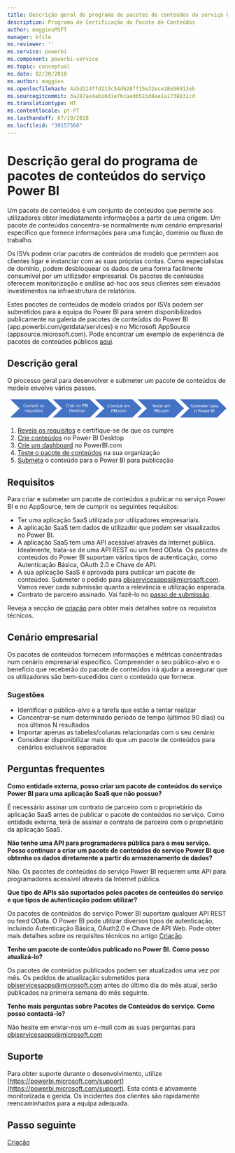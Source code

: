 ```yaml
---
title: Descrição geral do programa de pacotes de conteúdos do serviço Power BI
description: Programa de Certificação do Pacote de Conteúdos
author: maggiesMSFT
manager: kfile
ms.reviewer: ''
ms.service: powerbi
ms.component: powerbi-service
ms.topic: conceptual
ms.date: 02/20/2018
ms.author: maggies
ms.openlocfilehash: 4a5d124ffd213c54d628ff15e32ece18e56913eb
ms.sourcegitcommit: 3a287ae4ab16d1e76caed651bd8ae1a1738831cd
ms.translationtype: HT
ms.contentlocale: pt-PT
ms.lasthandoff: 07/19/2018
ms.locfileid: "39157566"
---
```

# <a name="overview-of-the-power-bi-service-content-pack-program"></a>Descrição geral do programa de pacotes de conteúdos do serviço Power BI
Um pacote de conteúdos é um conjunto de conteúdos que permite aos utilizadores obter imediatamente informações a partir de uma origem. Um pacote de conteúdos concentra-se normalmente num cenário empresarial específico que fornece informações para uma função, domínio ou fluxo de trabalho.

Os ISVs podem criar pacotes de conteúdos de modelo que permitem aos clientes ligar e instanciar com as suas próprias contas. Como especialistas de domínio, podem desbloquear os dados de uma forma facilmente consumível por um utilizador empresarial. Os pacotes de conteúdos oferecem monitorização e análise ad-hoc aos seus clientes sem elevados investimentos na infraestrutura de relatórios.

Estes pacotes de conteúdos de modelo criados por ISVs podem ser submetidos para a equipa do Power BI para serem disponibilizados publicamente na galeria de pacotes de conteúdos do Power BI (app.powerbi.com/getdata/services) e no Microsoft AppSource (appsource.microsoft.com). Pode encontrar um exemplo de experiência de pacotes de conteúdos públicos [aqui](template-content-pack-experience.md).

## <a name="overview"></a>Descrição geral
O processo geral para desenvolver e submeter um pacote de conteúdos de modelo envolve vários passos.

 ![Processo](media/service-content-pack-overview/developer-content-pack-overview.png)

1. [Reveja os requisitos](#requirements) e certifique-se de que os cumpre
2. [Crie conteúdos](template-content-pack-authoring.md#queries) no Power BI Desktop
3. [Crie um dashboard](template-content-pack-authoring.md#dashboard) no PowerBI.com
4. [Teste o pacote de conteúdos](template-content-pack-testing.md) na sua organização
5. [Submeta](template-content-pack-testing.md#submission) o conteúdo para o Power BI para publicação

<a name="requirements"></a>

## <a name="requirements"></a>Requisitos
Para criar e submeter um pacote de conteúdos a publicar no serviço Power BI e no AppSource, tem de cumprir os seguintes requisitos:

* Ter uma aplicação SaaS utilizada por utilizadores empresariais.
* A aplicação SaaS tem dados de utilizador que podem ser visualizados no Power BI.
* A aplicação SaaS tem uma API acessível através da Internet pública. Idealmente, trata-se de uma API REST ou um feed OData. Os pacotes de conteúdos do Power BI suportam vários tipos de autenticação, como Autenticação Básica, OAuth 2.0 e Chave de API. 
* A sua aplicação SaaS é aprovada para publicar um pacote de conteúdos. Submeter o pedido para pbiservicesapps@microsoft.com. Vamos rever cada submissão quanto a relevância e utilização esperada. 
* Contrato de parceiro assinado. Vai fazê-lo no [passo de submissão](template-content-pack-testing.md#submission).

Reveja a secção de [criação](template-content-pack-authoring.md) para obter mais detalhes sobre os requisitos técnicos.

## <a name="business-scenario"></a>Cenário empresarial
Os pacotes de conteúdos fornecem informações e métricas concentradas num cenário empresarial específico. Compreender o seu público-alvo e o benefício que receberão do pacote de conteúdos irá ajudar a assegurar que os utilizadores são bem-sucedidos com o conteúdo que fornece.

### <a name="tips"></a>Sugestões
* Identificar o público-alvo e a tarefa que estão a tentar realizar  
* Concentrar-se num determinado período de tempo (últimos 90 dias) ou nos últimos N resultados  
* Importar apenas as tabelas/colunas relacionadas com o seu cenário  
* Considerar disponibilizar mais do que um pacote de conteúdos para cenários exclusivos separados  

## <a name="frequently-asked-questions"></a>Perguntas frequentes
**Como entidade externa, posso criar um pacote de conteúdos do serviço Power BI para uma aplicação SaaS que não possuo?**

É necessário assinar um contrato de parceiro com o proprietário da aplicação SaaS antes de publicar o pacote de conteúdos no serviço. Como entidade externa, terá de assinar o contrato de parceiro com o proprietário da aplicação SaaS.

**Não tenho uma API para programadores pública para o meu serviço. Posso continuar a criar um pacote de conteúdos do serviço Power BI que obtenha os dados diretamente a partir do armazenamento de dados?**

Não. Os pacotes de conteúdos do serviço Power BI requerem uma API para programadores acessível através da Internet pública.

**Que tipo de APIs são suportados pelos pacotes de conteúdos do serviço e que tipos de autenticação podem utilizar?**

Os pacotes de conteúdos do serviço Power BI suportam qualquer API REST ou feed OData. O Power BI pode utilizar diversos tipos de autenticação, incluindo Autenticação Básica, OAuth2.0 e Chave de API Web. Pode obter mais detalhes sobre os requisitos técnicos no artigo [Criação](template-content-pack-authoring.md#dashboard).

**Tenho um pacote de conteúdos publicado no Power BI. Como posso atualizá-lo?**

Os pacotes de conteúdos publicados podem ser atualizados uma vez por mês. Os pedidos de atualização submetidos para [pbiservicesapps@microsoft.com](mailto:pbiservicesapps@microsoft.com) antes do último dia do mês atual, serão publicados na primeira semana do mês seguinte.

**Tenho mais perguntas sobre Pacotes de Conteúdos do serviço. Como posso contactá-lo?**

Não hesite em enviar-nos um e-mail com as suas perguntas para [pbiservicesapps@microsoft.com](mailto:pbiservicesapps@microsoft.com)

## <a name="support"></a>Suporte
Para obter suporte durante o desenvolvimento, utilize [https://powerbi.microsoft.com/support](https://powerbi.microsoft.com/support). Esta conta é ativamente monitorizada e gerida. Os incidentes dos clientes são rapidamente reencaminhados para a equipa adequada.

## <a name="next-step"></a>Passo seguinte
[Criação](template-content-pack-authoring.md)